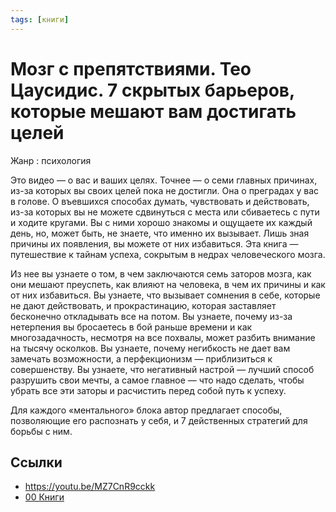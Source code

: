 ```yaml
---
tags: [книги]
---
```

# Мозг с препятствиями. Тео Цаусидис. 7 скрытых барьеров, которые мешают вам достигать целей

Жанр : психология

Это видео — о вас и ваших целях. Точнее — о семи главных причинах, из-за которых вы своих целей пока не достигли. Она о преградах у вас в голове. О въевшихся способах думать, чувствовать и действовать, из-за которых вы не можете сдвинуться с места или сбиваетесь с пути и ходите кругами. Вы с ними хорошо знакомы и ощущаете их каждый день, но, может быть, не знаете, что именно их вызывает. Лишь зная причины их появления, вы можете от них избавиться. Эта книга — путешествие к тайнам успеха, сокрытым в недрах человеческого мозга.

Из нее вы узнаете о том, в чем заключаются семь заторов мозга, как они мешают преуспеть, как влияют на человека, в чем их причины и как от них избавиться. Вы узнаете, что вызывает сомнения в себе, которые не дают действовать, и прокрастинацию, которая заставляет бесконечно откладывать все на потом. Вы узнаете, почему из-за нетерпения вы бросаетесь в бой раньше времени и как многозадачность, несмотря на все похвалы, может разбить внимание на тысячу осколков. Вы узнаете, почему негибкость не дает вам замечать возможности, а перфекционизм — приблизиться к совершенству. Вы узнаете, что негативный настрой — лучший способ разрушить свои мечты, а самое главное — что надо сделать, чтобы убрать все эти заторы и расчистить перед собой путь к успеху.

 Для каждого «ментального» блока автор предлагает способы, позволяющие его распознать у себя, и 7 действенных стратегий для борьбы с ним.

## Ссылки

* https://youtu.be/MZ7CnR9cckk
* [00 Книги](00%20%D0%9A%D0%BD%D0%B8%D0%B3%D0%B8.md)
